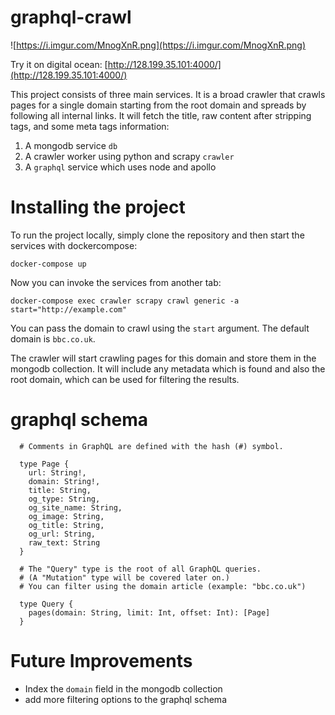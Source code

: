 # graphql-crawl

![https://i.imgur.com/MnogXnR.png](https://i.imgur.com/MnogXnR.png)

Try it on digital ocean: [http://128.199.35.101:4000/](http://128.199.35.101:4000/)

This project consists of three main services. It is a broad crawler that crawls pages for a single domain starting from the root domain
and spreads by following all internal links. It will fetch the title, raw content after stripping tags, and some meta tags information:

1. A mongodb service `db`
2. A crawler worker using python and scrapy `crawler`
3. A `graphql` service which uses node and apollo

# Installing the project

To run the project locally, simply clone the repository and then start the services with dockercompose:

```
docker-compose up
```

Now you can invoke the services from another tab:

```
docker-compose exec crawler scrapy crawl generic -a start="http://example.com"
```

You can pass the domain to crawl using the `start` argument. The default domain is `bbc.co.uk`.

The crawler will start crawling pages for this domain and store them in the mongodb collection. It will include any metadata which is found
and also the root domain, which can be used for filtering the results.

# graphql schema

```
  # Comments in GraphQL are defined with the hash (#) symbol.

  type Page {
    url: String!,
    domain: String!,
    title: String,
    og_type: String,
    og_site_name: String,
    og_image: String,
    og_title: String,
    og_url: String,
    raw_text: String
  }

  # The "Query" type is the root of all GraphQL queries.
  # (A "Mutation" type will be covered later on.)
  # You can filter using the domain article (example: "bbc.co.uk")
  
  type Query {
    pages(domain: String, limit: Int, offset: Int): [Page]
  }
```

# Future Improvements

- Index the `domain` field in the mongodb collection
- add more filtering options to the graphql schema
